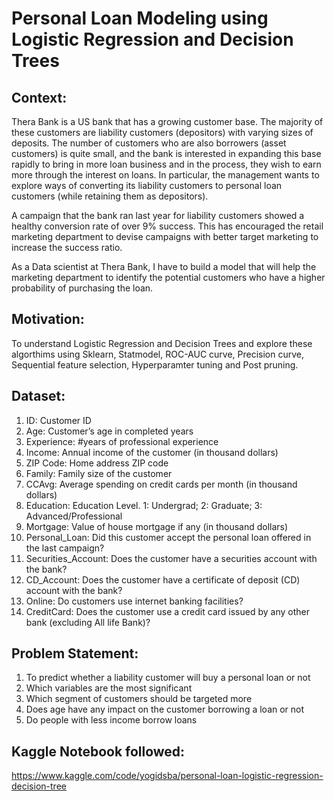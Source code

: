 # Personal Loan Modeling using Logistic Regression and Decision Trees

## Context:
Thera Bank is a US bank that has a growing customer base. The majority of these customers are liability customers (depositors) with varying sizes of deposits. The number of customers who are also borrowers (asset customers) is quite small, and the bank is interested in expanding this base rapidly to bring in more loan business and in the process, they wish to earn more through the interest on loans. In particular, the management wants to explore ways of converting its liability customers to personal loan customers (while retaining them as depositors).

A campaign that the bank ran last year for liability customers showed a healthy conversion rate of over 9% success. This has encouraged the retail marketing department to devise campaigns with better target marketing to increase the success ratio.

As a Data scientist at Thera Bank, I have to build a model that will help the marketing department to identify the potential customers who have a higher probability of purchasing the loan.

## Motivation:
To understand Logistic Regression and Decision Trees and explore these algorthims using Sklearn, Statmodel, ROC-AUC curve, Precision curve, Sequential feature selection, Hyperparamter tuning and Post pruning.

## Dataset:
1. ID: Customer ID
2. Age: Customer’s age in completed years
3. Experience: #years of professional experience
4. Income: Annual income of the customer (in thousand dollars)
5. ZIP Code: Home address ZIP code
6. Family: Family size of the customer
7. CCAvg: Average spending on credit cards per month (in thousand dollars)
8. Education: Education Level. 1: Undergrad; 2: Graduate; 3: Advanced/Professional
9. Mortgage: Value of house mortgage if any (in thousand dollars)
10. Personal_Loan: Did this customer accept the personal loan offered in the last campaign?
11. Securities_Account: Does the customer have a securities account with the bank?
12. CD_Account: Does the customer have a certificate of deposit (CD) account with the bank?
13. Online: Do customers use internet banking facilities?
14. CreditCard: Does the customer use a credit card issued by any other bank (excluding All life Bank)?

## Problem Statement:
1. To predict whether a liability customer will buy a personal loan or not
2. Which variables are the most significant
3. Which segment of customers should be targeted more
4. Does age have any impact on the customer borrowing a loan or not
5. Do people with less income borrow loans

## Kaggle Notebook followed:
https://www.kaggle.com/code/yogidsba/personal-loan-logistic-regression-decision-tree
